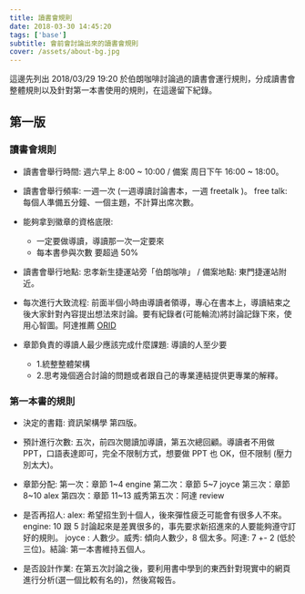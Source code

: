 ```yaml
---
title: 讀書會規則
date: 2018-03-30 14:45:20
tags: ['base']
subtitle: 會前會討論出來的讀書會規則
cover: /assets/about-bg.jpg
---
```


這邊先列出 2018/03/29 19:20 於伯朗咖啡討論過的讀書會運行規則，分成讀書會整體規則以及針對第一本書使用的規則，在這邊留下紀錄。

## 第一版

### 讀書會規則

* 讀書會舉行時間: 週六早上 8:00 ~ 10:00 / 備案 周日下午 16:00 ~ 18:00。

* 讀書會舉行頻率: 一週一次 (一週導讀討論書本，一週 freetalk )。
  free talk: 每個人準備五分鐘、一個主題，不計算出席次數。

* 能夠拿到徽章的資格底限:

  * 一定要做導讀，導讀那一次一定要來
  * 每本書參與次數 要超過 50%

* 讀書會舉行地點: 忠孝新生捷運站旁「伯朗咖啡」 / 備案地點: 東門捷運站附近。

* 每次進行大致流程: 前面半個小時由導讀者領導，專心在書本上，導讀結束之後大家針對內容提出想法來討論。要有紀錄者(可能輪流)將討論記錄下來，使用心智圖。阿達推薦 [ORID](https://medium.com/y-pointer/orid-a40f32fca3d7)

* 章節負責的導讀人最少應該完成什麼課題: 導讀的人至少要
  * 1.統整整體架構
  * 2.思考幾個適合討論的問題或者跟自己的專業連結提供更專業的解釋。

### 第一本書的規則

* 決定的書籍: 資訊架構學 第四版。

* 預計進行次數: 五次，前四次閱讀加導讀，第五次總回顧。導讀者不用做 PPT，口語表達即可，完全不限制方式，想要做 PPT 也 OK，但不限制 (壓力別太大)。

* 章節分配:
  第一次：章節 1~4 engine
  第二次：章節 5~7 joyce
  第三次：章節 8~10 alex
  第四次：章節 11~13 威秀第五次：阿達 review

* 是否再招人:
  alex: 希望招生到十個人，後來彈性疲乏可能會有很多人不來。
  engine: 10 跟 5 討論起來是差異很多的，事先要求新招進來的人要能夠遵守訂好的規則。
  joyce : 人數少。威秀: 傾向人數少，8 個太多。阿達: 7 +- 2 (低於三位)。結論: 第一本書維持五個人。

* 是否設計作業:
  在第五次討論之後，要利用書中學到的東西針對現實中的網頁進行分析(選一個比較有名的)，然後寫報告。
